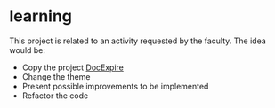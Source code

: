 # learning

This project is related to an activity requested by the faculty.
The idea would be:
 - Copy the project [DocExpire](https://www.syncfusion.com/ebooks/flutter-succinctly/app-fundamentals)
 - Change the theme
 - Present possible improvements to be implemented
 - Refactor the code